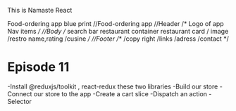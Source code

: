 This is Namaste React

Food-ordering app blue print
//Food-ordering app
//Header
 /*
  Logo of app
  Nav items
  */
//Body
/* 
search bar
restaurant container
restaurant card
  / image
  /restro name,rating
  /cusine
*/
//Footer
/**
 /copy right
 /links
 /adress
 /contact
 */

 # Episode 11
 -Install @reduxjs/toolkit , react-redux these two libraries
 -Build our store
 -Connect our store to the app
 -Create a cart slice
 -Dispatch an action
 -Selector    